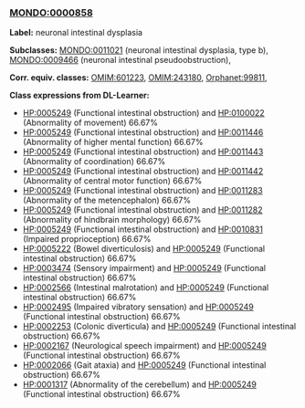 
### [MONDO:0000858](http://purl.obolibrary.org/obo/MONDO_0000858)
**Label:** neuronal intestinal dysplasia

**Subclasses:** [MONDO:0011021](http://purl.obolibrary.org/obo/MONDO_0011021) (neuronal intestinal dysplasia, type b), [MONDO:0009466](http://purl.obolibrary.org/obo/MONDO_0009466) (neuronal intestinal pseudoobstruction), 

**Corr. equiv. classes:** [OMIM:601223](http://purl.obolibrary.org/obo/OMIM_601223), [OMIM:243180](http://purl.obolibrary.org/obo/OMIM_243180), [Orphanet:99811](http://www.orpha.net/ORDO/Orphanet_99811), 

**Class expressions from DL-Learner:**

- [HP:0005249](http://purl.obolibrary.org/obo/HP_0005249) (Functional intestinal obstruction) and [HP:0100022](http://purl.obolibrary.org/obo/HP_0100022) (Abnormality of movement) 66.67%
- [HP:0005249](http://purl.obolibrary.org/obo/HP_0005249) (Functional intestinal obstruction) and [HP:0011446](http://purl.obolibrary.org/obo/HP_0011446) (Abnormality of higher mental function) 66.67%
- [HP:0005249](http://purl.obolibrary.org/obo/HP_0005249) (Functional intestinal obstruction) and [HP:0011443](http://purl.obolibrary.org/obo/HP_0011443) (Abnormality of coordination) 66.67%
- [HP:0005249](http://purl.obolibrary.org/obo/HP_0005249) (Functional intestinal obstruction) and [HP:0011442](http://purl.obolibrary.org/obo/HP_0011442) (Abnormality of central motor function) 66.67%
- [HP:0005249](http://purl.obolibrary.org/obo/HP_0005249) (Functional intestinal obstruction) and [HP:0011283](http://purl.obolibrary.org/obo/HP_0011283) (Abnormality of the metencephalon) 66.67%
- [HP:0005249](http://purl.obolibrary.org/obo/HP_0005249) (Functional intestinal obstruction) and [HP:0011282](http://purl.obolibrary.org/obo/HP_0011282) (Abnormality of hindbrain morphology) 66.67%
- [HP:0005249](http://purl.obolibrary.org/obo/HP_0005249) (Functional intestinal obstruction) and [HP:0010831](http://purl.obolibrary.org/obo/HP_0010831) (Impaired proprioception) 66.67%
- [HP:0005222](http://purl.obolibrary.org/obo/HP_0005222) (Bowel diverticulosis) and [HP:0005249](http://purl.obolibrary.org/obo/HP_0005249) (Functional intestinal obstruction) 66.67%
- [HP:0003474](http://purl.obolibrary.org/obo/HP_0003474) (Sensory impairment) and [HP:0005249](http://purl.obolibrary.org/obo/HP_0005249) (Functional intestinal obstruction) 66.67%
- [HP:0002566](http://purl.obolibrary.org/obo/HP_0002566) (Intestinal malrotation) and [HP:0005249](http://purl.obolibrary.org/obo/HP_0005249) (Functional intestinal obstruction) 66.67%
- [HP:0002495](http://purl.obolibrary.org/obo/HP_0002495) (Impaired vibratory sensation) and [HP:0005249](http://purl.obolibrary.org/obo/HP_0005249) (Functional intestinal obstruction) 66.67%
- [HP:0002253](http://purl.obolibrary.org/obo/HP_0002253) (Colonic diverticula) and [HP:0005249](http://purl.obolibrary.org/obo/HP_0005249) (Functional intestinal obstruction) 66.67%
- [HP:0002167](http://purl.obolibrary.org/obo/HP_0002167) (Neurological speech impairment) and [HP:0005249](http://purl.obolibrary.org/obo/HP_0005249) (Functional intestinal obstruction) 66.67%
- [HP:0002066](http://purl.obolibrary.org/obo/HP_0002066) (Gait ataxia) and [HP:0005249](http://purl.obolibrary.org/obo/HP_0005249) (Functional intestinal obstruction) 66.67%
- [HP:0001317](http://purl.obolibrary.org/obo/HP_0001317) (Abnormality of the cerebellum) and [HP:0005249](http://purl.obolibrary.org/obo/HP_0005249) (Functional intestinal obstruction) 66.67%


